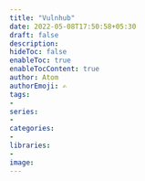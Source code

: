 ```yaml
---
title: "Vulnhub"
date: 2022-05-08T17:50:58+05:30
draft: false
description: 
hideToc: false
enableToc: true
enableTocContent: true
author: Atom
authorEmoji: ✍️
tags:
-
series:
-
categories:
- 
libraries:
- 
image: 
---
```


